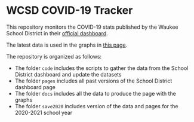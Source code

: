 # WCSD COVID-19 Tracker

This repository monitors the COVID-19 stats published by the Waukee School District in their
[official dashboard](https://waukeeschools.org/rtl/covid-19-information-for-families/).

The latest data is used in the graphs in [this page](https://eibanez.github.io/waukee-covid19/).

The repository is organized as follows:
 * The folder `code` includes the scripts to gather the data from the School District dashboard
   and update the datasets
 * The folder `pages` includes all past versions of the School District dashboard page
 * The folder `docs` includes all the data to produce the page with the graphs
 * The folder `save2020` includes version of the data and pages for the 2020-2021 school year